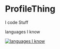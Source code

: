 # ProfileThing

I code Stuff



languages I know

[![languages I know](https://skillicons.dev/icons?i=lua,html,css,cs)](https://skillicons.dev)

